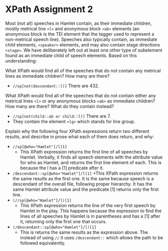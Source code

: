 # XPath Assignment 2

Most (not all) speeches in Hamlet contain, as their immediate children, mostly 
metrical line `<l>` and anonymous block `<ab>` elements (an anonymous block is the 
TEI element that the tagger used to represent a non-metrical speech line). Speeches 
also typically contain, as immediate child elements, `<speaker>` elements, and may also 
contain stage directions `<stage>`. We have deliberately left out at least one other 
type of subelement found as an immediate child of speech elements. 
Based on this understanding:

What XPath would find all of the speeches that do not contain any metrical lines as 
immediate children? How many are there?
+ `//sp[not(descendant::l)]` There are 432.

What XPath would find all of the speeches that do not contain either any metrical 
lines `<l>` or any anonymous blocks `<ab>` as immediate children? 
How many are there? What do they contain instead?
  + `//sp[not(child::ab or child::l)]` There are 7.
  + They contain the element `<lg>` which stands for line group.
 
Explain why the following four XPath expressions return two different results, 
and describe in prose what each of them does return, and why:
+ `//sp[@who="Hamlet"]/l[1]`
  + This XPath expression returns the first line of all speeches by Hamlet. Verbally, it finds all speech elements with the attribute value for who as Hamlet, and returns the first line element of each. This is because the l has a [1] predicate after it.
+ `/descendant::sp[@who="Hamlet"]/l[1]`
  +This XPath expression returns the same results as the first one. It is the same because speech is a descendant of the overall file, following proper hierarchy. It has the same Hamlet attribute value and the predicate [1] returns only the first line.
+ `(//sp[@who="Hamlet"]/l)[1]`
  + This XPath expression returns the line of the very first speech by Hamlet in the play. This happens because the expression to find the lines of all speeches by Hamlet is in parentheses and has a [1] after it, returning only the first one that occurs.
+ `(/descendant::sp[@who="Hamlet"]/l)[1]`
  + This is returns the same results as the expression above. The instead of using `//` it uses `/descendant::` which allows the path to be followed equivalently.